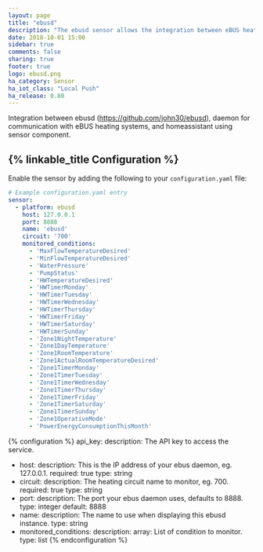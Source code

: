 ```yaml
---
layout: page
title: "ebusd"
description: "The ebusd sensor allows the integration between eBUS heating system and Home Assistant."
date: 2018-10-01 15:00
sidebar: true
comments: false
sharing: true
footer: true
logo: ebusd.png
ha_category: Sensor
ha_iot_class: "Local Push"
ha_release: 0.80
---
```


Integration between ebusd (https://github.com/john30/ebusd), daemon for communication with eBUS heating systems, and homeassistant using sensor component.

## {% linkable_title Configuration %}

Enable the sensor by adding the following to your `configuration.yaml` file:

```yaml
# Example configuration.yaml entry
sensor:
  - platform: ebusd
    host: 127.0.0.1
    port: 8888
    name: 'ebusd'
    circuit: '700'
    monitored_conditions:
      - 'MaxFlowTemperatureDesired'
      - 'MinFlowTemperatureDesired'
      - 'WaterPressure'
      - 'PumpStatus'
      - 'HWTemperatureDesired'
      - 'HWTimerMonday'
      - 'HWTimerTuesday'
      - 'HWTimerWednesday'
      - 'HWTimerThursday'
      - 'HWTimerFriday'
      - 'HWTimerSaturday'
      - 'HWTimerSunday'
      - 'Zone1NightTemperature'
      - 'Zone1DayTemperature'
      - 'Zone1RoomTemperature'
      - 'Zone1ActualRoomTemperatureDesired'
      - 'Zone1TimerMonday'
      - 'Zone1TimerTuesday'
      - 'Zone1TimerWednesday'
      - 'Zone1TimerThursday'
      - 'Zone1TimerFriday'
      - 'Zone1TimerSaturday'
      - 'Zone1TimerSunday'
      - 'Zone1OperativeMode'
      - 'PowerEnergyConsumptionThisMonth'
```

{% configuration %}
api_key:
  description: The API key to access the service.
- host:
  description: This is the IP address of your ebus daemon, eg. 127.0.0.1.
  required: true
  type: string
- circuit: 
  description: The heating circuit name to monitor, eg. 700.
  required: true
  type: string
- port:
  description: The port your ebus daemon uses, defaults to 8888.
  type: integer
  default: 8888
- name: 
  description: The name to use when displaying this ebusd instance.
  type: string
- monitored_conditions:
  description: array: List of condition to monitor.
  type: list
{% endconfiguration %}